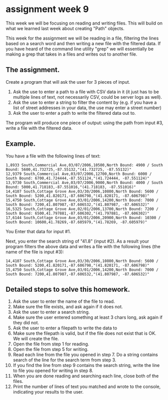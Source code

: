 # assignment week 9

This week we will be focusing on reading and writing files. This will build on what we learned last week about
creating "Path" objects.

This week for the assignment we will be reading in a file, filtering the lines based on a search word and then
writing a new file with the filtered data. If you have heard of the command line utility "grep" we will essentially be
making a grep that takes in a files and writes out to another file.

## The assignment.

 Create a program that will ask the user for 3 pieces of input.

 1. Ask the use to enter a path to a file with CSV data in it (it just has to be multiple lines of text, not necessarily CSV, could be server logs as well).
 2. Ask the use to enter a string to filter the content by (e.g. if you have a list of street addresses in your data, the use may enter a street number)
 3. Ask the user to enter a path to write the filtered data out to.

 The program will produce one piece of output: using the path from input #3, write a file with the filtered data.


## Example.

You have a file with the following lines of text:

```
1,8933 South,Commercial Ave,03/07/2006,10500,North Bound: 4900 / South Bound: 5600,41.732725,-87.55132,"(41.732725, -87.55132)"
12,9379 South,Commercial Ave,03/07/2006,12700,North Bound: 6000 / South Bound: 6700,41.724444,-87.551124,"(41.724444, -87.551124)"
13,9730 South,Commercial Ave,03/07/2006,9000,North Bound: 4000 / South Bound: 5000,41.718183,-87.551016,"(41.718183, -87.551016)"
14,4107 South,Cottage Grove Ave,03/30/2006,10800,North Bound: 5600 / South Bound: 5200,41.820171,-87.606798,"(41.820171, -87.606798)"
15,4750 South,Cottage Grove Ave,03/01/2006,14200,North Bound: 7000 / South Bound: 7200,41.807987,-87.606532,"(41.807987, -87.606532)"
16,5325 South,Cottage Grove Ave,02/01/2006,13700,North Bound: 7200 / South Bound: 6500,41.797881,-87.606302,"(41.797881, -87.606302)"
17,6144 South,Cottage Grove Ave,03/01/2006,20900,North Bound: 10300 / South Bound: 10600,41.78269,-87.605979,"(41.78269, -87.605979)"

```

You Enter that data for input #1.

Next, you enter the search string of "41.8" (input #2). As a result your program filters the above data and writes a file with the following lines (the name of the file is input #3):

```
14,4107 South,Cottage Grove Ave,03/30/2006,10800,North Bound: 5600 / South Bound: 5200,41.820171,-87.606798,"(41.820171, -87.606798)"
15,4750 South,Cottage Grove Ave,03/01/2006,14200,North Bound: 7000 / South Bound: 7200,41.807987,-87.606532,"(41.807987, -87.606532)"
```


## Detailed steps to solve this homework.

 1. Ask the user to enter the name of the file to read.
 2. Make sure the file exists, and ask again if it does not.
 3. Ask the user to enter a search string.
 4. Make sure the user entered something at least 3 chars long, ask again if they did not.
 5. Ask the user to enter a filepath to write the data to
 6. Make sure the filepath is valid, but if the file does not exist that is OK. We will create the file.
 7. Open the file from step 1 for reading.
 8. Open the file from step 5 for writing.
 9. Read each line from the file you opened in step 7. Do a string contains search of the line for the search term from step 3.
 10. If you find the line from step 9 contains the search string, write the line to file you opened for writing in step 8.
 11. When you are done reading and searching each line, close both of the files.
 12. Print the number of lines of text you matched and wrote to the console, indicating your results to the user.
